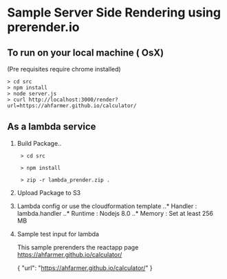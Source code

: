 # Sample Server Side Rendering using prerender.io

## To run on your local machine ( OsX)
(Pre requisites require chrome installed)

    > cd src
    > npm install
    > node server.js
    > curl http://localhost:3000/render?url=https://ahfarmer.github.io/calculator/

## As a lambda service
1. Build Package..
    
        > cd src

        > npm install

        > zip -r lambda_prender.zip .

2. Upload Package to S3

3. Lambda config or use the cloudformation template
..* Handler : lambda.handler
..* Runtime : Nodejs 8.0
..* Memory  : Set at least 256 MB

4. Sample test input for lambda

    This sample prerenders the reactapp page https://ahfarmer.github.io/calculator/

    
      {
      "url": "https://ahfarmer.github.io/calculator/"
      }
